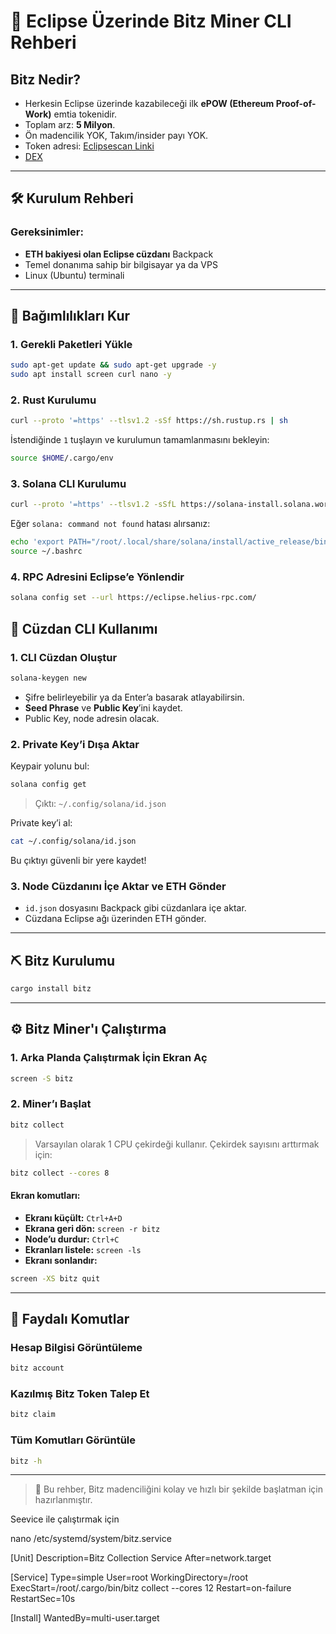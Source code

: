 # 🚀 Eclipse Üzerinde Bitz Miner CLI Rehberi

## Bitz Nedir?
- Herkesin Eclipse üzerinde kazabileceği ilk **ePOW (Ethereum Proof-of-Work)** emtia tokenidir.
- Toplam arz: **5 Milyon**.
- Ön madencilik YOK, Takım/insider payı YOK.
- Token adresi: [Eclipsescan Linki](https://eclipsescan.xyz/token/64mggk2nXg6vHC1qCdsZdEFzd5QGN4id54Vbho4PswCF)
-  [DEX]( https://www.geckoterminal.com/tr/eclipse/pools/CUzwQT8ZThYuKCerH3SpNu12eyxB4tAU3d19snjhELWU)

---

## 🛠️ Kurulum Rehberi

### Gereksinimler:
- **ETH bakiyesi olan Eclipse cüzdanı** Backpack
- Temel donanıma sahip bir bilgisayar ya da VPS
- Linux (Ubuntu) terminali

---

## 🔧 Bağımlılıkları Kur

### 1. Gerekli Paketleri Yükle
```bash
sudo apt-get update && sudo apt-get upgrade -y
sudo apt install screen curl nano -y
```

### 2. Rust Kurulumu
```bash
curl --proto '=https' --tlsv1.2 -sSf https://sh.rustup.rs | sh
```
İstendiğinde `1` tuşlayın ve kurulumun tamamlanmasını bekleyin:
```bash
source $HOME/.cargo/env
```

### 3. Solana CLI Kurulumu
```bash
curl --proto '=https' --tlsv1.2 -sSfL https://solana-install.solana.workers.dev | bash
```

Eğer `solana: command not found` hatası alırsanız:
```bash
echo 'export PATH="/root/.local/share/solana/install/active_release/bin:$PATH"' >> ~/.bashrc
source ~/.bashrc
```

### 4. RPC Adresini Eclipse’e Yönlendir
```bash
solana config set --url https://eclipse.helius-rpc.com/
```



## 🔐 Cüzdan CLI Kullanımı

### 1. CLI Cüzdan Oluştur
```bash
solana-keygen new
```
- Şifre belirleyebilir ya da Enter’a basarak atlayabilirsin.
- **Seed Phrase** ve **Public Key**’ini kaydet.
- Public Key, node adresin olacak.

### 2. Private Key’i Dışa Aktar

Keypair yolunu bul:
```bash
solana config get
```
> Çıktı: `~/.config/solana/id.json`

Private key’i al:
```bash
cat ~/.config/solana/id.json
```
Bu çıktıyı güvenli bir yere kaydet!

### 3. Node Cüzdanını İçe Aktar ve ETH Gönder
- `id.json` dosyasını Backpack gibi cüzdanlara içe aktar.
- Cüzdana Eclipse ağı üzerinden ETH gönder.

---

## ⛏️ Bitz Kurulumu
```bash
cargo install bitz
```

---

## ⚙️ Bitz Miner'ı Çalıştırma

### 1. Arka Planda Çalıştırmak İçin Ekran Aç
```bash
screen -S bitz
```

### 2. Miner’ı Başlat
```bash
bitz collect
```

> Varsayılan olarak 1 CPU çekirdeği kullanır. Çekirdek sayısını arttırmak için:
```bash
bitz collect --cores 8
```

#### Ekran komutları:
- **Ekranı küçült:** `Ctrl+A+D`  
- **Ekrana geri dön:** `screen -r bitz`  
- **Node’u durdur:** `Ctrl+C`  
- **Ekranları listele:** `screen -ls`  
- **Ekranı sonlandır:**  

```bash
screen -XS bitz quit
 ```

---

## 🧰 Faydalı Komutlar

### Hesap Bilgisi Görüntüleme
```bash
bitz account
```

### Kazılmış Bitz Token Talep Et
```bash
bitz claim
```

### Tüm Komutları Görüntüle
```bash
bitz -h
```

---

> 📌 Bu rehber, Bitz madenciliğini kolay ve hızlı bir şekilde başlatman için hazırlanmıştır.

Seevice ile çalıştırmak için

  nano /etc/systemd/system/bitz.service  

  [Unit]
  Description=Bitz Collection Service
  After=network.target
  
  [Service]
  Type=simple
  User=root
  WorkingDirectory=/root
  ExecStart=/root/.cargo/bin/bitz collect --cores 12
  Restart=on-failure
  RestartSec=10s
  
  [Install]
  WantedBy=multi-user.target
